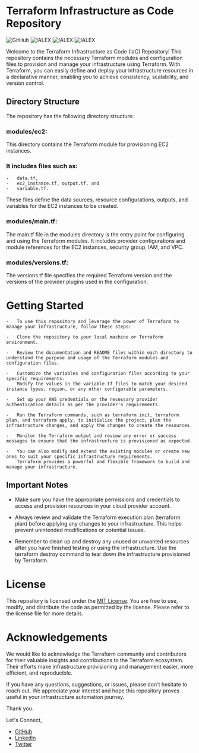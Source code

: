 # Terraform Infrastructure as Code Repository
![GitHub](https://img.shields.io/badge/GitHub-Terraform--Infrastructure--as--Code--AWS-orange) ![IALEX](https://img.shields.io/badge/IALEX-blue) ![IALEX](https://img.shields.io/badge/AWS-red) ![IALEX](https://img.shields.io/badge/Starter--Kit-red) 

Welcome to the Terraform Infrastructure as Code (IaC) Repository! This repository contains the necessary Terraform modules and configuration files to provision and manage your infrastructure using Terraform. With Terraform, you can easily define and deploy your infrastructure resources in a declarative manner, enabling you to achieve consistency, scalability, and version control.

## Directory Structure
The repository has the following directory structure:

### modules/ec2: 
This directory contains the Terraform module for provisioning EC2 instances. 
### It includes files  such as:
    -   data.tf, 
    -   ec2_instance.tf, output.tf, and 
    -   variable.tf. 
These files define the data sources, resource configurations, outputs, and variables for the EC2 instances to be created.

### modules/main.tf: 
The main.tf file in the modules directory is the entry point for configuring and using the Terraform modules. It includes provider configurations and module references for the EC2 instances, security group, IAM, and VPC.

### modules/versions.tf: 
The versions.tf file specifies the required Terraform version and the versions of the provider plugins used in the configuration.
    
# Getting Started
    -   To use this repository and leverage the power of Terraform to manage your infrastructure, follow these steps:

    -   Clone the repository to your local machine or Terraform environment.

    -   Review the documentation and README files within each directory to understand the purpose and usage of the Terraform modules and configuration files.

    -   Customize the variables and configuration files according to your specific requirements. 
        Modify the values in the variable.tf files to match your desired instance types, region, or any other configurable parameters.

    -   Set up your AWS credentials or the necessary provider authentication details as per the provider's requirements.

    -   Run the Terraform commands, such as terraform init, terraform plan, and terraform apply, to initialize the project, plan the infrastructure changes, and apply the changes to create the resources.

    -   Monitor the Terraform output and review any error or success messages to ensure that the infrastructure is provisioned as expected.

    -   You can also modify and extend the existing modules or create new ones to suit your specific infrastructure requirements. 
        Terraform provides a powerful and flexible framework to build and manage your infrastructure.

## Important Notes
-   Make sure you have the appropriate permissions and credentials to access and provision resources in your cloud provider account.

-   Always review and validate the Terraform execution plan (terraform plan) before applying any changes to your infrastructure. 
    This helps prevent unintended modifications or potential issues.

-   Remember to clean up and destroy any unused or unwanted resources after you have finished testing or using the infrastructure. 
    Use the terraform destroy command to tear down the infrastructure provisioned by Terraform.

# License
This repository is licensed under the [MIT License](LICENSE). You are free to use, modify, and distribute the code as permitted by the license. Please refer to the license file for more details.

# Acknowledgements
We would like to acknowledge the Terraform community and contributors for their valuable insights and contributions to the Terraform ecosystem. Their efforts make infrastructure provisioning and management easier, more efficient, and reproducible.

If you have any questions, suggestions, or issues, please don't hesitate to reach out. 
We appreciate your interest and hope this repository proves useful in your infrastructure automation journey.

Thank you.

Let's Connect,
- <a href="https://github.com/ialexeze" target="_blank">GitHub</a>
- <a href="https://linkedin.com/in/alexeze" target="_blank">LinkedIn</a>
- <a href="https://twitter.com/ialexeze" target="_blank">Twitter</a>





